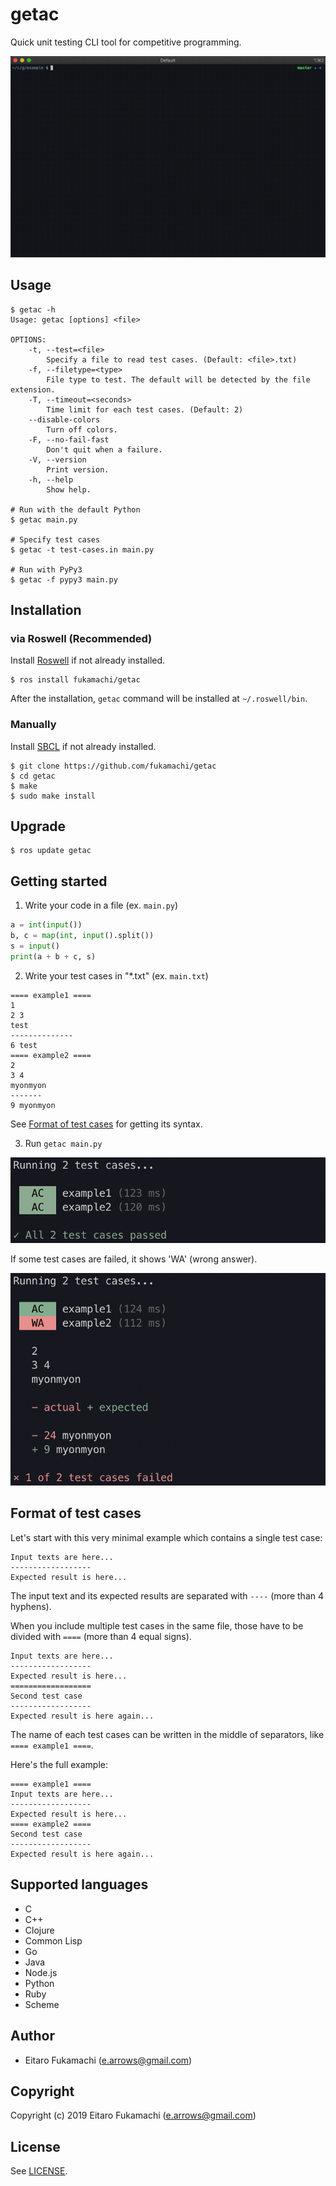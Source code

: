 # getac

Quick unit testing CLI tool for competitive programming.

![Screenshot](images/screencast.gif)

## Usage

```
$ getac -h
Usage: getac [options] <file>

OPTIONS:
    -t, --test=<file>
        Specify a file to read test cases. (Default: <file>.txt)
    -f, --filetype=<type>
        File type to test. The default will be detected by the file extension.
    -T, --timeout=<seconds>
        Time limit for each test cases. (Default: 2)
    --disable-colors
        Turn off colors.
    -F, --no-fail-fast
        Don't quit when a failure.
    -V, --version
        Print version.
    -h, --help
        Show help.

# Run with the default Python
$ getac main.py

# Specify test cases
$ getac -t test-cases.in main.py

# Run with PyPy3
$ getac -f pypy3 main.py
```

## Installation

### via Roswell (Recommended)

Install [Roswell](https://github.com/roswell/roswell) if not already installed.

```
$ ros install fukamachi/getac
```

After the installation, `getac` command will be installed at `~/.roswell/bin`.

### Manually

Install [SBCL](http://sbcl.org/) if not already installed.

```
$ git clone https://github.com/fukamachi/getac
$ cd getac
$ make
$ sudo make install
```

## Upgrade

```
$ ros update getac
```

## Getting started

1. Write your code in a file (ex. `main.py`)

```python
a = int(input())
b, c = map(int, input().split())
s = input()
print(a + b + c, s)
```

2. Write your test cases in "*.txt" (ex. `main.txt`)

```
==== example1 ====
1
2 3
test
--------------
6 test
==== example2 ====
2
3 4
myonmyon
-------
9 myonmyon
```

See [Format of test cases](#format-of-test-cases) for getting its syntax.

3. Run `getac main.py`

![Screenshot of successed tests](images/screenshot-1.png)

If some test cases are failed, it shows 'WA' (wrong answer).

![Screenshot of failed tests](images/screenshot-2.png)

## Format of test cases

Let's start with this very minimal example which contains a single test case:

```
Input texts are here...
------------------
Expected result is here...
```

The input text and its expected results are separated with `----` (more than 4 hyphens).

When you include multiple test cases in the same file, those have to be divided with `====` (more than 4 equal signs).

```
Input texts are here...
------------------
Expected result is here...
==================
Second test case
------------------
Expected result is here again...
```

The name of each test cases can be written in the middle of separators, like `==== example1 ====`.

Here's the full example:

```
==== example1 ====
Input texts are here...
------------------
Expected result is here...
==== example2 ====
Second test case
------------------
Expected result is here again...
```

## Supported languages

* C
* C++
* Clojure
* Common Lisp
* Go
* Java
* Node.js
* Python
* Ruby
* Scheme

## Author

* Eitaro Fukamachi (e.arrows@gmail.com)

## Copyright

Copyright (c) 2019 Eitaro Fukamachi (e.arrows@gmail.com)

## License

See [LICENSE](LICENSE).
